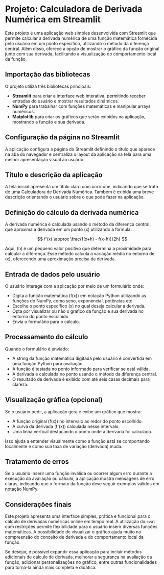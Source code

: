 # Projeto: Calculadora de Derivada Numérica em Streamlit

Este projeto é uma aplicação web simples desenvolvida com Streamlit que permite calcular a derivada numérica de uma função matemática fornecida pelo usuário em um ponto específico, utilizando o método da diferença central. Além disso, oferece a opção de mostrar o gráfico da função original junto com sua derivada, facilitando a visualização do comportamento local da função.

## Importação das bibliotecas

O projeto utiliza três bibliotecas principais:

- **Streamlit** para criar a interface web interativa, permitindo receber entradas do usuário e mostrar resultados dinâmicos.
- **NumPy** para trabalhar com funções matemáticas e manipular arrays numéricos.
- **Matplotlib** para criar os gráficos que serão exibidos na aplicação, mostrando a função e sua derivada.

## Configuração da página no Streamlit

A aplicação configura a página do Streamlit definindo o título que aparece na aba do navegador e centraliza o layout da aplicação na tela para uma melhor apresentação visual ao usuário.

## Título e descrição da aplicação

A tela inicial apresenta um título claro com um ícone, indicando que se trata de uma Calculadora de Derivada Numérica. Também é exibida uma breve descrição orientando o usuário sobre o que pode fazer na aplicação.

## Definição do cálculo da derivada numérica

A derivada numérica é calculada usando o método da diferença central, que aproxima a derivada em um ponto \(x\) utilizando a fórmula:

$$
f'(x) \approx \frac{f(x+h) - f(x-h)}{2h}
$$


Aqui, \(h\) é um pequeno valor positivo que determina a proximidade para calcular a diferença. Esse método calcula a variação média no entorno de \(x\), oferecendo uma aproximação precisa da derivada.

## Entrada de dados pelo usuário

O usuário interage com a aplicação por meio de um formulário onde:

- Digita a função matemática \(f(x)\) em notação Python utilizando as funções do NumPy, como seno, exponencial, potências etc.
- Escolhe o ponto específico \(x\) no qual deseja calcular a derivada.
- Opta por visualizar ou não o gráfico da função e sua derivada no entorno do ponto escolhido.
- Envia o formulário para o cálculo.

## Processamento do cálculo

Quando o formulário é enviado:

- A string da função matemática digitada pelo usuário é convertida em uma função Python para avaliação.
- A função é testada no ponto informado para verificar se está válida.
- A derivada é calculada no ponto usando o método da diferença central.
- O resultado da derivada é exibido com até seis casas decimais para clareza.

## Visualização gráfica (opcional)

Se o usuário pedir, a aplicação gera e exibe um gráfico que mostra:

- A função original \(f(x)\) no intervalo ao redor do ponto escolhido.
- A curva da derivada \(f'(x)\) calculada nesse intervalo.
- Uma linha vertical destacando o ponto onde a derivada foi calculada.

Isso ajuda a entender visualmente como a função está se comportando localmente e como sua taxa de variação (derivada) muda.

## Tratamento de erros

Se o usuário inserir uma função inválida ou ocorrer algum erro durante a execução da avaliação ou cálculo, a aplicação mostra mensagens de erro claras, indicando que o formato da função deve seguir exemplos válidos em notação NumPy.

## Considerações finais

Este projeto apresenta uma interface simples, prática e funcional para o cálculo de derivadas numéricas online em tempo real. A utilização do `eval` com restrições permite flexibilidade para o usuário inserir diversas funções matemáticas. A possibilidade de visualizar o gráfico ajuda muito na compreensão do conceito de derivada e do comportamento local da função.

Se desejar, é possível expandir essa aplicação para incluir métodos adicionais de cálculo de derivada, melhorar a segurança na avaliação da função, adicionar personalizações no gráfico, entre outras funcionalidades para torná-la ainda mais completa e didática.
